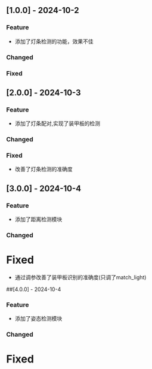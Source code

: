 ## [1.0.0] - 2024-10-2

### Feature 

- 添加了灯条检测的功能，效果不佳

### Changed 

### Fixed 

## [2.0.0] - 2024-10-3

### Feature

- 添加了灯条配对,实现了装甲板的检测

### Changed

### Fixed

- 改善了灯条检测的准确度

## [3.0.0] - 2024-10-4
### Feature
- 添加了距离检测模块

### Changed

# Fixed
- 通过调参改善了装甲板识别的准确度(只调了match_light)

##[4.0.0] - 2024-10-4
### Feature
- 添加了姿态检测模块

### Changed

# Fixed

